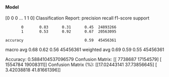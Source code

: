 #### Model
[0 0 0 ... 1 1 0]
Classification Report:
              precision    recall  f1-score   support

           0       0.83      0.31      0.45  24893266
           1       0.53      0.92      0.67  20563095

    accuracy                           0.59  45456361
   macro avg       0.68      0.62      0.56  45456361
weighted avg       0.69      0.59      0.55  45456361

Accuracy: 0.5884104537096579
Confusion Matrix:
[[ 7738687 17154579]
 [ 1554784 19008311]]
Confusion Matrix (%):
[[17.02443141 37.73856645]
 [ 3.42038818 41.81661396]]
